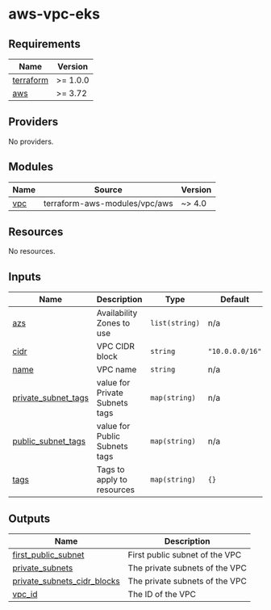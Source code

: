 # aws-vpc-eks

<!-- BEGINNING OF PRE-COMMIT-TERRAFORM DOCS HOOK -->
## Requirements

| Name | Version |
|------|---------|
| <a name="requirement_terraform"></a> [terraform](#requirement\_terraform) | >= 1.0.0 |
| <a name="requirement_aws"></a> [aws](#requirement\_aws) | >= 3.72 |

## Providers

No providers.

## Modules

| Name | Source | Version |
|------|--------|---------|
| <a name="module_vpc"></a> [vpc](#module\_vpc) | terraform-aws-modules/vpc/aws | ~> 4.0 |

## Resources

No resources.

## Inputs

| Name | Description | Type | Default | Required |
|------|-------------|------|---------|:--------:|
| <a name="input_azs"></a> [azs](#input\_azs) | Availability Zones to use | `list(string)` | n/a | yes |
| <a name="input_cidr"></a> [cidr](#input\_cidr) | VPC CIDR block | `string` | `"10.0.0.0/16"` | no |
| <a name="input_name"></a> [name](#input\_name) | VPC name | `string` | n/a | yes |
| <a name="input_private_subnet_tags"></a> [private\_subnet\_tags](#input\_private\_subnet\_tags) | value for Private Subnets tags | `map(string)` | n/a | yes |
| <a name="input_public_subnet_tags"></a> [public\_subnet\_tags](#input\_public\_subnet\_tags) | value for Public Subnets tags | `map(string)` | n/a | yes |
| <a name="input_tags"></a> [tags](#input\_tags) | Tags to apply to resources | `map(string)` | `{}` | no |

## Outputs

| Name | Description |
|------|-------------|
| <a name="output_first_public_subnet"></a> [first\_public\_subnet](#output\_first\_public\_subnet) | First public subnet of the VPC |
| <a name="output_private_subnets"></a> [private\_subnets](#output\_private\_subnets) | The private subnets of the VPC |
| <a name="output_private_subnets_cidr_blocks"></a> [private\_subnets\_cidr\_blocks](#output\_private\_subnets\_cidr\_blocks) | The private subnets of the VPC |
| <a name="output_vpc_id"></a> [vpc\_id](#output\_vpc\_id) | The ID of the VPC |
<!-- END OF PRE-COMMIT-TERRAFORM DOCS HOOK -->
